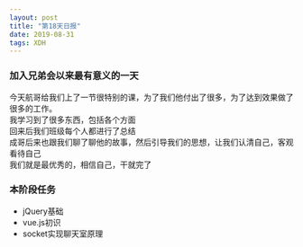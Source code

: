 ```yaml
---
layout: post
title: "第18天日报"
date: 2019-08-31 
tags: XDH  
---
```


### 加入兄弟会以来最有意义的一天
今天航哥给我们上了一节很特别的课，为了我们他付出了很多，为了达到效果做了很多的工作。    
我学习到了很多东西，包括各个方面  
回来后我们班级每个人都进行了总结  
成哥后来也跟我们聊了聊他的故事，然后引导我们的思想，让我们认清自己，客观看待自己    
我们就是最优秀的，相信自己，干就完了  

### 本阶段任务 
- jQuery基础
- vue.js初识
- socket实现聊天室原理
